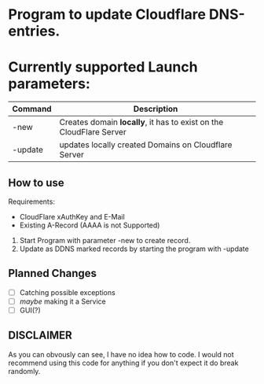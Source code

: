 # Program to update Cloudflare DNS-entries.

# Currently supported Launch parameters:

Command | Description
--------|------------
-new | Creates domain **locally**, it has to exist on the CloudFlare Server
-update | updates locally created Domains on Cloudflare Server

## How to use

Requirements:
- CloudFlare xAuthKey and E-Mail
- Existing A-Record (AAAA is not Supported)


1. Start Program with parameter -new to create record.
2. Update as DDNS marked records by starting the program with -update


## Planned Changes
- [ ] Catching possible exceptions
- [ ] *maybe* making it a Service
- [ ] GUI(?)

## DISCLAIMER
As you can obvously can see, I have no idea how to code.
I would not recommend using this code for anything if you don't expect it do break randomly.
